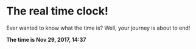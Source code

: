 # The real time clock!

Ever wanted to know what the time is? Well, your journey is about to end!

**The time is Nov 29, 2017, 14:37**